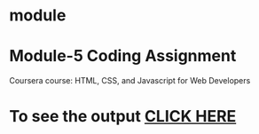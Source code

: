# module
# Module-5 Coding Assignment

Coursera course: HTML, CSS, and Javascript for Web Developers

# To see the output [CLICK HERE](https://sakthishinchan.github.com/module/index.html)
